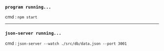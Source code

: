 ### `program running...`

cmd : `npm start`

---

### `json-server running...`

cmd : `json-server --watch ./src/db/data.json --port 3001`


